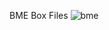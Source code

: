 BME Box Files
![bme](https://user-images.githubusercontent.com/103503968/208421906-2eea5a51-59c4-4bba-92b5-6e372ecbfeb4.png)
